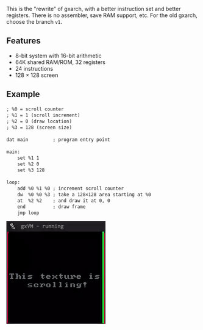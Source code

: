 This is the "rewrite" of gxarch, with a better instruction set and better registers. There is no assembler, save RAM support, etc. For the old gxarch, choose the branch `v1`.

## Features
* 8-bit system with 16-bit arithmetic
* 64K shared RAM/ROM, 32 registers
* 24 instructions
* 128 × 128 screen


## Example

```
; %0 = scroll counter
; %1 = 1 (scroll increment)
; %2 = 0 (draw location)
; %3 = 128 (screen size)

dat main         ; program entry point

main:
	set %1 1
	set %2 0
	set %3 128

loop:
	add %0 %1 %0 ; increment scroll counter
	dw  %0 %0 %3 ; take a 128×128 area starting at %0
	at  %2 %2    ; and draw it at 0, 0
	end          ; draw frame
	jmp loop
```
![](assets/example.gif)